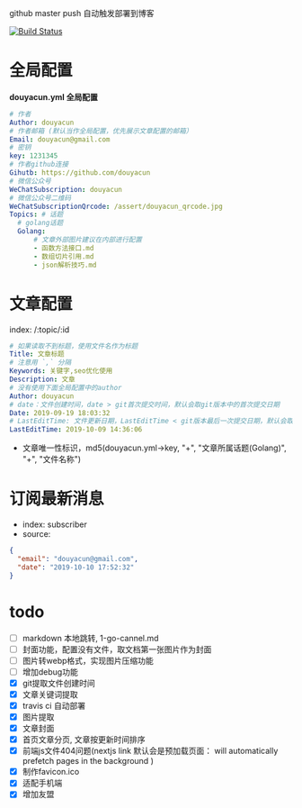 github master push 自动触发部署到博客

[![Build Status](https://travis-ci.org/douyacun/api.douyacun.com.svg?branch=master)](https://travis-ci.org/douyacun/api.douyacun.com)

# 全局配置
**douyacun.yml 全局配置**
```yaml
# 作者
Author: douyacun
# 作者邮箱 (默认当作全局配置，优先展示文章配置的邮箱）
Email: douyacun@gmail.com
# 密钥
key: 1231345
# 作者github连接
Gihutb: https://github.com/douyacun
# 微信公众号
WeChatSubscription: douyacun
# 微信公众号二维码
WeChatSubscriptionQrcode: /assert/douyacun_qrcode.jpg
Topics: # 话题
  # golang话题
  Golang:
      # 文章外部图片建议在内部进行配置
      - 函数方法接口.md
      - 数组切片引用.md
      - json解析技巧.md
```
# 文章配置 
index: /:topic/:id
```yaml
# 如果读取不到标题，使用文件名作为标题
Title: 文章标题
# 注意用 `,` 分隔
Keywords: 关键字,seo优化使用
Description: 文章
# 没有使用下面全局配置中的author
Author: douyacun
# date：文件创建时间，date > git首次提交时间，默认会取git版本中的首次提交日期 
Date: 2019-09-19 18:03:32
# LastEditTime: 文件更新日期，LastEditTime < git版本最后一次提交日期，默认会取git版本最后提交日期
LastEditTime: 2019-10-09 14:36:06
```
- 文章唯一性标识，md5(douyacun.yml->key, "+", "文章所属话题(Golang)", "+", "文件名称")

# 订阅最新消息
- index: subscriber
- source:
```json
{
  "email": "douyacun@gmail.com",
  "date": "2019-10-10 17:52:32"
}
```

# todo
- [ ] markdown 本地跳转, 1-go-cannel.md
- [ ] 封面功能，配置没有文件，取文档第一张图片作为封面
- [ ] 图片转webp格式，实现图片压缩功能
- [ ] 增加debug功能
- [x] git提取文件创建时间
- [x] 文章关键词提取
- [x] travis ci 自动部署
- [x] 图片提取
- [x] 文章封面
- [x] 首页文章分页, 文章按更新时间排序
- [x] 前端js文件404问题(nextjs link 默认会是预加载页面： <Link> will automatically prefetch pages in the background )
- [x] 制作favicon.ico
- [x] 适配手机端
- [x] 增加友盟
